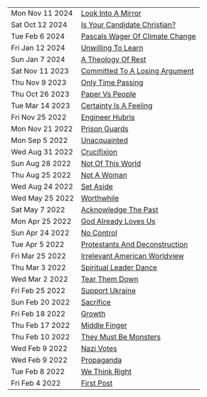 |                 |                                                                         |
| --------------- | ----------------------------------------------------------------------- |
| Mon Nov 11 2024 | [Look Into A Mirror](/posts/look-into-a-mirror) |
| Sat Oct 12 2024 | [Is Your Candidate Christian?](/posts/is-your-candidate-christian?) |
| Tue Feb 6 2024 | [Pascals Wager Of Climate Change](/posts/pascals-wager-of-climate-change) |
| Fri Jan 12 2024 | [Unwilling To Learn](/posts/unwilling-to-learn) |
| Sun Jan 7 2024 | [A Theology Of Rest](/posts/a-theology-of-rest) |
| Sat Nov 11 2023 | [Committed To A Losing Argument](/posts/committed-to-a-losing-argument) |
| Thu Nov 9 2023 | [Only Time Passing](/posts/only-time-passing) |
| Thu Oct 26 2023 | [Paper Vs People](/posts/paper-vs-people) |
| Tue Mar 14 2023 | [Certainty Is A Feeling](/posts/certainty-is-a-feeling) |
| Fri Nov 25 2022 | [Engineer Hubris](/posts/engineer-hubris) |
| Mon Nov 21 2022 | [Prison Guards](/posts/prison-guards) |
| Mon Sep 5 2022 | [Unacquainted](/posts/unacquainted) |
| Wed Aug 31 2022 | [Crucifixion](/posts/crucifixion) |
| Sun Aug 28 2022 | [Not Of This World](/posts/not-of-this-world) |
| Thu Aug 25 2022 | [Not A Woman](/posts/not-a-woman)                                       |
| Wed Aug 24 2022 | [Set Aside](/posts/set-aside)                                           |
| Wed May 25 2022 | [Worthwhile](/posts/worthwhile)                                         |
| Sat May 7 2022  | [Acknowledge The Past](/posts/acknowledge-the-past)                     |
| Mon Apr 25 2022 | [God Already Loves Us](/posts/god-already-loves-us)                     |
| Sun Apr 24 2022 | [No Control](/posts/no-control)                                         |
| Tue Apr 5 2022  | [Protestants And Deconstruction](/posts/protestants-and-deconstruction) |
| Fri Mar 25 2022 | [Irrelevant American Worldview](/posts/irrelevant-american-worldview)   |
| Thu Mar 3 2022  | [Spiritual Leader Dance](/posts/spiritual-leader-dance)                 |
| Wed Mar 2 2022  | [Tear Them Down](/posts/tear-them-down)                                 |
| Fri Feb 25 2022 | [Support Ukraine](/posts/support-ukraine)                               |
| Sun Feb 20 2022 | [Sacrifice](/posts/sacrifice)                                           |
| Fri Feb 18 2022 | [Growth](/posts/growth)                                                 |
| Thu Feb 17 2022 | [Middle Finger](/posts/middle-finger)                                   |
| Thu Feb 10 2022 | [They Must Be Monsters](/posts/they-must-be-monsters)                   |
| Wed Feb 9 2022  | [Nazi Votes](/posts/nazi-votes)                                         |
| Wed Feb 9 2022  | [Propaganda](/posts/propaganda)                                         |
| Tue Feb 8 2022  | [We Think Right](/posts/we-think-right)                                 |
| Fri Feb 4 2022  | [First Post](/posts/first-post)                                         |
